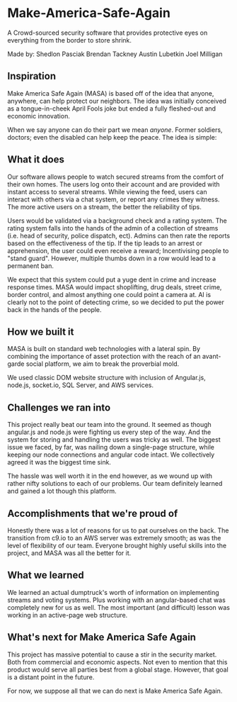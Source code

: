 # Make-America-Safe-Again
A Crowd-sourced security software that provides protective eyes on everything from the border to store shrink.

Made by:
Shedlon Pasciak
Brendan Tackney
Austin Lubetkin
Joel Milligan

## Inspiration
Make America Safe Again (MASA) is based off of the idea that anyone, anywhere, can help protect our neighbors. The idea was initially conceived as a tongue-in-cheek April Fools joke but ended a fully fleshed-out and economic innovation. 

When we say anyone can do their part we mean _anyone_. Former soldiers, doctors; even the disabled can help keep the peace. The idea is simple:

## What it does
Our software allows people to watch secured streams from the comfort of their own homes. The users log onto their account and are provided with instant access to several streams. While viewing the feed, users can interact with others via a chat system, or report any crimes they witness. The more active users on a stream, the better the reliability of tips.

Users would be validated via a background check and a rating system. The rating system falls into the hands of the admin of a collection of streams (i.e. head of security, police dispatch, ect). Admins can then rate the reports based on the effectiveness of the tip. If the tip leads to an arrest or apprehension, the user could even receive a reward; Incentivising people to "stand guard". However, multiple thumbs down in a row would lead to a permanent ban.

We expect that this system could put a yuge dent in crime and increase response times. MASA would impact shoplifting, drug deals, street crime, border control, and almost anything one could point a camera at. AI is clearly not to the point of detecting crime, so we decided to put the power back in the hands of the people.

## How we built it
MASA is built on standard web technologies with a lateral spin. By combining the importance of asset protection with the reach of an avant-garde social platform, we aim to break the proverbial mold.

We used classic DOM website structure with inclusion of Angular.js, node.js, socket.io, SQL Server, and AWS services.

## Challenges we ran into
This project really beat our team into the ground. It seemed as though angular.js and node.js were fighting us every step of the way. And the system for storing and handling the users was tricky as well. The biggest issue we faced, by far, was nailing down a single-page structure, while keeping our node connections and angular code intact. We collectively agreed it was the biggest time sink.

The hassle was well worth it in the end however, as we wound up with rather nifty solutions to each of our problems. Our team definitely learned and gained a lot though this platform.

## Accomplishments that we're proud of
Honestly there was a lot of reasons for us to pat ourselves on the back. The transition from c9.io to an AWS server was extremely smooth; as was the level of flexibility of our team. Everyone brought highly useful skills into the project, and MASA was all the better for it.

## What we learned
We learned an actual dumptruck's worth of information on implementing streams and voting systems. Plus working with an angular-based chat was completely new for us as well. The most important (and difficult) lesson was working in an active-page web structure. 

## What's next for Make America Safe Again
This project has massive potential to cause a stir in the security market. Both from commercial and economic aspects. Not even to mention that this product would serve all parties best from a global stage. However, that goal is a distant point in the future. 

For now, we suppose all that we can do next is Make America Safe Again. 
